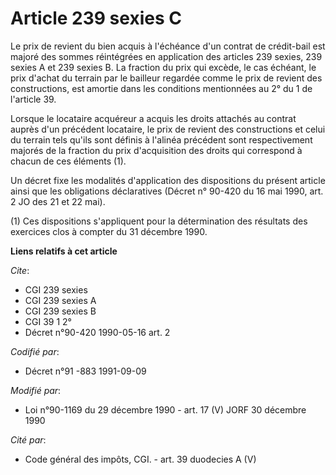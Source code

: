 # Article 239 sexies C

Le prix de revient du bien acquis à l'échéance d'un contrat de crédit-bail est majoré des sommes réintégrées en application
des articles 239 sexies, 239 sexies A et 239 sexies B. La fraction du prix qui excède, le cas échéant, le prix d'achat du
terrain par le bailleur regardée comme le prix de revient des constructions, est amortie dans les conditions mentionnées au
2° du 1 de l'article 39.

Lorsque le locataire acquéreur a acquis les droits attachés au contrat auprès d'un précédent locataire, le prix de revient
des constructions et celui du terrain tels qu'ils sont définis à l'alinéa précédent sont respectivement majorés de la
fraction du prix d'acquisition des droits qui correspond à chacun de ces éléments (1).

Un décret fixe les modalités d'application des dispositions du présent article ainsi que les obligations déclaratives (Décret
n° 90-420 du 16 mai 1990, art. 2  JO des 21 et 22 mai).

(1) Ces dispositions s'appliquent pour la détermination des résultats des exercices clos à compter du 31 décembre 1990.

**Liens relatifs à cet article**

_Cite_:

  - CGI 239 sexies
  - CGI 239 sexies A
  - CGI 239 sexies B
  - CGI 39 1 2°
  - Décret n°90-420 1990-05-16 art. 2

_Codifié par_:

  - Décret n°91 -883 1991-09-09

_Modifié par_:

  - Loi n°90-1169 du 29 décembre 1990 - art. 17 (V) JORF 30 décembre 1990

_Cité par_:

  - Code général des impôts, CGI. - art. 39 duodecies A (V)
